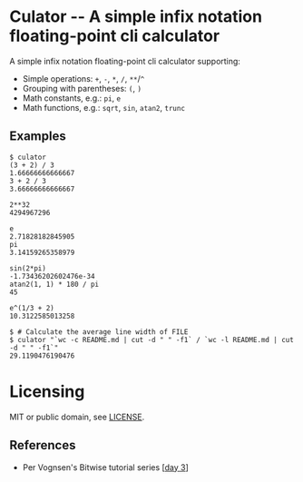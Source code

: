 # Culator -- A simple infix notation floating-point cli calculator

A simple infix notation floating-point cli calculator supporting:

* Simple operations: `+`, `-`, `*`, `/`, `**`/`^`
* Grouping with parentheses: `(`, `)`
* Math constants, e.g.: `pi`, `e`
* Math functions, e.g.: `sqrt`, `sin`, `atan2`, `trunc`

## Examples

```
$ culator
(3 + 2) / 3
1.66666666666667
3 + 2 / 3
3.66666666666667

2**32
4294967296

e
2.71828182845905
pi
3.14159265358979

sin(2*pi)
-1.73436202602476e-34
atan2(1, 1) * 180 / pi
45

e^(1/3 + 2)
10.3122585013258
```

```
$ # Calculate the average line width of FILE
$ culator "`wc -c README.md | cut -d " " -f1` / `wc -l README.md | cut -d " " -f1`"
29.1190476190476
```
# Licensing
MIT or public domain, see [LICENSE](LICENSE).

## References

* Per Vognsen's Bitwise tutorial series [[day 3](https://youtu.be/0woxSWjWsb8)]

